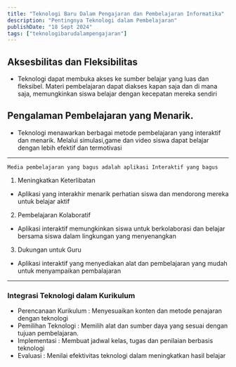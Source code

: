 ```yaml
---
title: "Teknologi Baru Dalam Pengajaran dan Pembelajaran Informatika"
description: "Pentingnya Teknologi dalam Pembelajaran"
publishDate: "18 Sept 2024"
tags: ["teknologibarudalampengajaran"]
---
```


## Aksesbilitas dan Fleksibilitas
- Teknologi dapat membuka akses ke sumber belajar yang luas dan fleksibel. Materi pembelajaran dapat diakses kapan saja dan di mana saja, memungkinkan siswa belajar dengan kecepatan mereka sendiri
## Pengalaman Pembelajaran yang Menarik.
- Teknologi menawarkan berbagai metode pembelajaran yang interaktif dan menarik. Melalui simulasi,game dan video siswa dapat belajar dengan lebih efektif dan termotivasi

---
`Media pembelajaran yang bagus adalah aplikasi Interaktif yang bagus`
1. Meningkatkan Keterlibatan
 - Aplikasi yang interakhir menarik perhatian siswa dan mendorong mereka untuk belajar aktif
2. Pembelajaran Kolaboratif
 - Aplikasi interaktif memungkinkan siswa untuk berkolaborasi dan belajar bersama siswa dalam lingkungan yang menyenangkan
3. Dukungan untuk Guru
- Aplikasi interaktif yang menyediakan alat dan pembelajaran yang mudah untuk menyampaikan pembalajaran
---

### Integrasi Teknologi dalam Kurikulum
- Perencanaan Kurikulum : Menyesuaikan konten dan metode penajaran dengan teknologi
- Pemilihan Teknologi : Memilih alat dan sumber daya yang sesuai dengan tujuan pembelajaran.
- Implementasi : Membuat jadwal kelas, tugas dan penilaian berbasis teknologi
- Evaluasi : Menilai efektivitas teknologi dalam meningkatkan hasil belajar